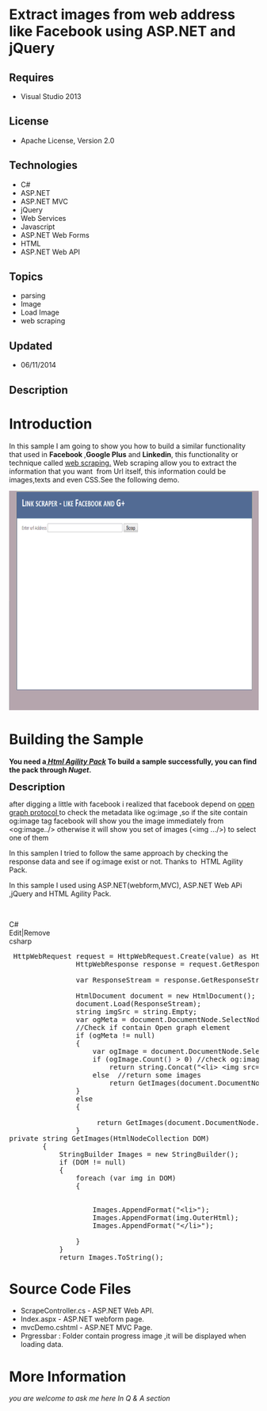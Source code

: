 # Extract images from web address like Facebook using ASP.NET  and jQuery
## Requires
- Visual Studio 2013
## License
- Apache License, Version 2.0
## Technologies
- C#
- ASP.NET
- ASP.NET MVC
- jQuery
- Web Services
- Javascript
- ASP.NET Web Forms
- HTML
- ASP.NET Web API
## Topics
- parsing
- Image
- Load Image
- web scraping
## Updated
- 06/11/2014
## Description

<h1>Introduction</h1>
<p>In this sample I am going to show you how to build a similar functionality that used in
<strong>Facebook </strong>,<strong>Google Plus</strong> and <strong>Linkedin</strong>, this functionality or technique called
<a href="http://en.wikipedia.org/wiki/Web_scraping">web scraping.</a> Web scraping allow you to extract the information that you want&nbsp; from Url itself, this information could be images,texts and even CSS.See the following demo.</p>
<p><img id="115331" src="115331-untitled.gif" alt="" width="802" height="443"></p>
<h1><span>Building the Sample</span></h1>
<p><strong>You need a<em><a id="ProjectTitle1" href="http://htmlagilitypack.codeplex.com/"> Html Agility Pack</a></em> To build a sample successfully, you can find the pack through
<em>Nuget</em>.</strong><em><br>
</em></p>
<p><span style="font-size:20px; font-weight:bold">Description</span></p>
<p>after digging a little with facebook i realized that facebook depend on <a href="http://ogp.me/">
open graph protocol </a>to check the metadata like og:image ,so if the site contain og:image tag facebook will show you the image immediately from &lt;og:image../&gt; otherwise it will show you set of images (&lt;img .../&gt;) to select one of them</p>
<p>In this samplen I tried to follow the same approach by checking the response data and see if og:image exist or not. Thanks to&nbsp; HTML Agility Pack.</p>
<p>In this sample I used using ASP.NET(webform,MVC), ASP.NET Web APi ,jQuery and HTML Agility Pack.</p>
<p>&nbsp;</p>
<div class="scriptcode">
<div class="pluginEditHolder" pluginCommand="mceScriptCode">
<div class="title"><span>C#</span></div>
<div class="pluginLinkHolder"><span class="pluginEditHolderLink">Edit</span>|<span class="pluginRemoveHolderLink">Remove</span></div>
<span class="hidden">csharp</span>

<div class="preview">
<pre class="csharp">&nbsp;HttpWebRequest&nbsp;request&nbsp;=&nbsp;HttpWebRequest.Create(<span class="cs__keyword">value</span>)&nbsp;<span class="cs__keyword">as</span>&nbsp;HttpWebRequest;&nbsp;
&nbsp;&nbsp;&nbsp;&nbsp;&nbsp;&nbsp;&nbsp;&nbsp;&nbsp;&nbsp;&nbsp;&nbsp;&nbsp;&nbsp;&nbsp;&nbsp;HttpWebResponse&nbsp;response&nbsp;=&nbsp;request.GetResponse()&nbsp;<span class="cs__keyword">as</span>&nbsp;HttpWebResponse;&nbsp;
&nbsp;
&nbsp;&nbsp;&nbsp;&nbsp;&nbsp;&nbsp;&nbsp;&nbsp;&nbsp;&nbsp;&nbsp;&nbsp;&nbsp;&nbsp;&nbsp;&nbsp;var&nbsp;ResponseStream&nbsp;=&nbsp;response.GetResponseStream();&nbsp;
&nbsp;
&nbsp;&nbsp;&nbsp;&nbsp;&nbsp;&nbsp;&nbsp;&nbsp;&nbsp;&nbsp;&nbsp;&nbsp;&nbsp;&nbsp;&nbsp;&nbsp;HtmlDocument&nbsp;document&nbsp;=&nbsp;<span class="cs__keyword">new</span>&nbsp;HtmlDocument();&nbsp;
&nbsp;&nbsp;&nbsp;&nbsp;&nbsp;&nbsp;&nbsp;&nbsp;&nbsp;&nbsp;&nbsp;&nbsp;&nbsp;&nbsp;&nbsp;&nbsp;document.Load(ResponseStream);&nbsp;
&nbsp;&nbsp;&nbsp;&nbsp;&nbsp;&nbsp;&nbsp;&nbsp;&nbsp;&nbsp;&nbsp;&nbsp;&nbsp;&nbsp;&nbsp;&nbsp;<span class="cs__keyword">string</span>&nbsp;imgSrc&nbsp;=&nbsp;<span class="cs__keyword">string</span>.Empty;&nbsp;
&nbsp;&nbsp;&nbsp;&nbsp;&nbsp;&nbsp;&nbsp;&nbsp;&nbsp;&nbsp;&nbsp;&nbsp;&nbsp;&nbsp;&nbsp;&nbsp;var&nbsp;ogMeta&nbsp;=&nbsp;document.DocumentNode.SelectNodes(<span class="cs__string">&quot;//meta[@property]&quot;</span>);&nbsp;
&nbsp;&nbsp;&nbsp;&nbsp;&nbsp;&nbsp;&nbsp;&nbsp;&nbsp;&nbsp;&nbsp;&nbsp;&nbsp;&nbsp;&nbsp;&nbsp;<span class="cs__com">//Check&nbsp;if&nbsp;contain&nbsp;Open&nbsp;graph&nbsp;element</span>&nbsp;
&nbsp;&nbsp;&nbsp;&nbsp;&nbsp;&nbsp;&nbsp;&nbsp;&nbsp;&nbsp;&nbsp;&nbsp;&nbsp;&nbsp;&nbsp;&nbsp;<span class="cs__keyword">if</span>&nbsp;(ogMeta&nbsp;!=&nbsp;<span class="cs__keyword">null</span>)&nbsp;
&nbsp;&nbsp;&nbsp;&nbsp;&nbsp;&nbsp;&nbsp;&nbsp;&nbsp;&nbsp;&nbsp;&nbsp;&nbsp;&nbsp;&nbsp;&nbsp;{&nbsp;
&nbsp;&nbsp;&nbsp;&nbsp;&nbsp;&nbsp;&nbsp;&nbsp;&nbsp;&nbsp;&nbsp;&nbsp;&nbsp;&nbsp;&nbsp;&nbsp;&nbsp;&nbsp;&nbsp;&nbsp;var&nbsp;ogImage&nbsp;=&nbsp;document.DocumentNode.SelectNodes(<span class="cs__string">&quot;//meta[@property]&quot;</span>).Where(x&nbsp;=&gt;&nbsp;x.Attributes[<span class="cs__string">&quot;property&quot;</span>].Value&nbsp;==&nbsp;<span class="cs__string">&quot;og:image&quot;</span>);&nbsp;
&nbsp;&nbsp;&nbsp;&nbsp;&nbsp;&nbsp;&nbsp;&nbsp;&nbsp;&nbsp;&nbsp;&nbsp;&nbsp;&nbsp;&nbsp;&nbsp;&nbsp;&nbsp;&nbsp;&nbsp;<span class="cs__keyword">if</span>&nbsp;(ogImage.Count()&nbsp;&gt;&nbsp;<span class="cs__number">0</span>)&nbsp;<span class="cs__com">//check&nbsp;og:image&nbsp;found</span>&nbsp;
&nbsp;&nbsp;&nbsp;&nbsp;&nbsp;&nbsp;&nbsp;&nbsp;&nbsp;&nbsp;&nbsp;&nbsp;&nbsp;&nbsp;&nbsp;&nbsp;&nbsp;&nbsp;&nbsp;&nbsp;&nbsp;&nbsp;&nbsp;&nbsp;<span class="cs__keyword">return</span>&nbsp;<span class="cs__keyword">string</span>.Concat(<span class="cs__string">&quot;&lt;li&gt;&nbsp;&lt;img&nbsp;src=&quot;</span>,&nbsp;ogImage.FirstOrDefault().Attributes[<span class="cs__string">&quot;content&quot;</span>].Value,&nbsp;<span class="cs__string">&quot;&nbsp;/&gt;&lt;/li&gt;&quot;</span>);&nbsp;
&nbsp;&nbsp;&nbsp;&nbsp;&nbsp;&nbsp;&nbsp;&nbsp;&nbsp;&nbsp;&nbsp;&nbsp;&nbsp;&nbsp;&nbsp;&nbsp;&nbsp;&nbsp;&nbsp;&nbsp;<span class="cs__keyword">else</span>&nbsp;&nbsp;<span class="cs__com">//return&nbsp;some&nbsp;images</span>&nbsp;
&nbsp;&nbsp;&nbsp;&nbsp;&nbsp;&nbsp;&nbsp;&nbsp;&nbsp;&nbsp;&nbsp;&nbsp;&nbsp;&nbsp;&nbsp;&nbsp;&nbsp;&nbsp;&nbsp;&nbsp;&nbsp;&nbsp;&nbsp;&nbsp;<span class="cs__keyword">return</span>&nbsp;GetImages(document.DocumentNode.SelectNodes(<span class="cs__string">&quot;//img&quot;</span>));&nbsp;
&nbsp;&nbsp;&nbsp;&nbsp;&nbsp;&nbsp;&nbsp;&nbsp;&nbsp;&nbsp;&nbsp;&nbsp;&nbsp;&nbsp;&nbsp;&nbsp;}&nbsp;
&nbsp;&nbsp;&nbsp;&nbsp;&nbsp;&nbsp;&nbsp;&nbsp;&nbsp;&nbsp;&nbsp;&nbsp;&nbsp;&nbsp;&nbsp;&nbsp;<span class="cs__keyword">else</span>&nbsp;
&nbsp;&nbsp;&nbsp;&nbsp;&nbsp;&nbsp;&nbsp;&nbsp;&nbsp;&nbsp;&nbsp;&nbsp;&nbsp;&nbsp;&nbsp;&nbsp;{&nbsp;
&nbsp;
&nbsp;&nbsp;&nbsp;&nbsp;&nbsp;&nbsp;&nbsp;&nbsp;&nbsp;&nbsp;&nbsp;&nbsp;&nbsp;&nbsp;&nbsp;&nbsp;&nbsp;&nbsp;&nbsp;&nbsp;&nbsp;<span class="cs__keyword">return</span>&nbsp;GetImages(document.DocumentNode.SelectNodes(<span class="cs__string">&quot;//img&quot;</span>));&nbsp;
&nbsp;&nbsp;&nbsp;&nbsp;&nbsp;&nbsp;&nbsp;&nbsp;&nbsp;&nbsp;&nbsp;&nbsp;&nbsp;&nbsp;&nbsp;&nbsp;}&nbsp;
<span class="cs__keyword">private</span>&nbsp;<span class="cs__keyword">string</span>&nbsp;GetImages(HtmlNodeCollection&nbsp;DOM)&nbsp;
&nbsp;&nbsp;&nbsp;&nbsp;&nbsp;&nbsp;&nbsp;&nbsp;{&nbsp;
&nbsp;&nbsp;&nbsp;&nbsp;&nbsp;&nbsp;&nbsp;&nbsp;&nbsp;&nbsp;&nbsp;&nbsp;StringBuilder&nbsp;Images&nbsp;=&nbsp;<span class="cs__keyword">new</span>&nbsp;StringBuilder();&nbsp;
&nbsp;&nbsp;&nbsp;&nbsp;&nbsp;&nbsp;&nbsp;&nbsp;&nbsp;&nbsp;&nbsp;&nbsp;<span class="cs__keyword">if</span>&nbsp;(DOM&nbsp;!=&nbsp;<span class="cs__keyword">null</span>)&nbsp;
&nbsp;&nbsp;&nbsp;&nbsp;&nbsp;&nbsp;&nbsp;&nbsp;&nbsp;&nbsp;&nbsp;&nbsp;{&nbsp;
&nbsp;&nbsp;&nbsp;&nbsp;&nbsp;&nbsp;&nbsp;&nbsp;&nbsp;&nbsp;&nbsp;&nbsp;&nbsp;&nbsp;&nbsp;&nbsp;<span class="cs__keyword">foreach</span>&nbsp;(var&nbsp;img&nbsp;<span class="cs__keyword">in</span>&nbsp;DOM)&nbsp;
&nbsp;&nbsp;&nbsp;&nbsp;&nbsp;&nbsp;&nbsp;&nbsp;&nbsp;&nbsp;&nbsp;&nbsp;&nbsp;&nbsp;&nbsp;&nbsp;{&nbsp;
&nbsp;
&nbsp;
&nbsp;&nbsp;&nbsp;&nbsp;&nbsp;&nbsp;&nbsp;&nbsp;&nbsp;&nbsp;&nbsp;&nbsp;&nbsp;&nbsp;&nbsp;&nbsp;&nbsp;&nbsp;&nbsp;&nbsp;Images.AppendFormat(<span class="cs__string">&quot;&lt;li&gt;&quot;</span>);&nbsp;
&nbsp;&nbsp;&nbsp;&nbsp;&nbsp;&nbsp;&nbsp;&nbsp;&nbsp;&nbsp;&nbsp;&nbsp;&nbsp;&nbsp;&nbsp;&nbsp;&nbsp;&nbsp;&nbsp;&nbsp;Images.AppendFormat(img.OuterHtml);&nbsp;
&nbsp;&nbsp;&nbsp;&nbsp;&nbsp;&nbsp;&nbsp;&nbsp;&nbsp;&nbsp;&nbsp;&nbsp;&nbsp;&nbsp;&nbsp;&nbsp;&nbsp;&nbsp;&nbsp;&nbsp;Images.AppendFormat(<span class="cs__string">&quot;&lt;/li&gt;&quot;</span>);&nbsp;
&nbsp;
&nbsp;&nbsp;&nbsp;&nbsp;&nbsp;&nbsp;&nbsp;&nbsp;&nbsp;&nbsp;&nbsp;&nbsp;&nbsp;&nbsp;&nbsp;&nbsp;}&nbsp;
&nbsp;&nbsp;&nbsp;&nbsp;&nbsp;&nbsp;&nbsp;&nbsp;&nbsp;&nbsp;&nbsp;&nbsp;}&nbsp;
&nbsp;&nbsp;&nbsp;&nbsp;&nbsp;&nbsp;&nbsp;&nbsp;&nbsp;&nbsp;&nbsp;&nbsp;<span class="cs__keyword">return</span>&nbsp;Images.ToString();</pre>
</div>
</div>
</div>
<h1><span>Source Code Files</span></h1>
<ul>
<li>ScrapeController.cs - ASP.NET Web API. </li><li>Index.aspx - ASP.NET webform page. </li><li>mvcDemo.cshtml - ASP.NET MVC Page. </li><li>Prgressbar : Folder contain progress image ,it will be displayed when loading data.
</li></ul>
<h1>More Information</h1>
<p><em>you are welcome to ask me here In Q &amp; A section</em></p>
